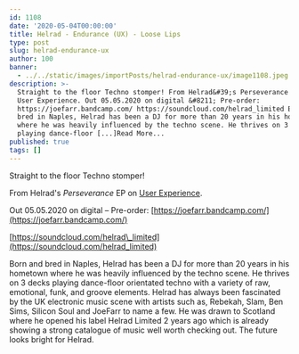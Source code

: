 ```yaml
---
id: 1108
date: '2020-05-04T00:00:00'
title: Helrad - Endurance (UX) - Loose Lips
type: post
slug: helrad-endurance-ux
author: 100
banner:
  - ../../static/images/importPosts/helrad-endurance-ux/image1108.jpeg
description: >-
  Straight to the floor Techno stomper! From Helrad&#39;s Perseverance EP on
  User Experience. Out 05.05.2020 on digital &#8211; Pre-order:
  https://joefarr.bandcamp.com/ https://soundcloud.com/helrad_limited Born and
  bred in Naples, Helrad has been a DJ for more than 20 years in his hometown
  where he was heavily influenced by the techno scene. He thrives on 3 decks
  playing dance-floor [...]Read More...
published: true
tags: []
---
```

Straight to the floor Techno stomper!

From Helrad's _Perseverance_ EP on [User Experience](https://www.discogs.com/label/1221650-User-Experience).

Out 05.05.2020 on digital – Pre-order: [](https://joefarr.bandcamp.com/)[https://joefarr.bandcamp.com/](https://joefarr.bandcamp.com/)

[https://soundcloud.com/helrad\_limited](https://soundcloud.com/helrad_limited)

Born and bred in Naples, Helrad has been a DJ for more than 20 years in his hometown where he was heavily influenced by the techno scene. He thrives on 3 decks playing dance-floor orientated techno with a variety of raw, emotional, funk, and groove elements. Helrad has always been fascinated by the UK electronic music scene with artists such as, Rebekah, Slam, Ben Sims, Silicon Soul and JoeFarr to name a few. He was drawn to Scotland where he opened his label Helrad Limited 2 years ago which is already showing a strong catalogue of music well worth checking out. The future looks bright for Helrad.
